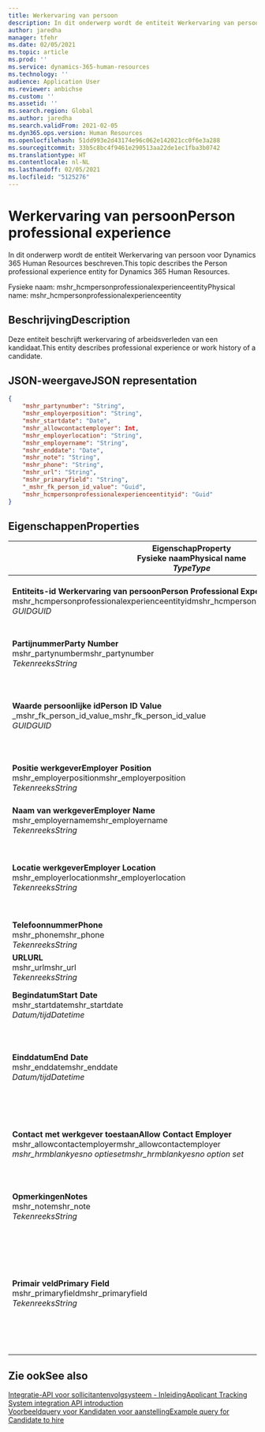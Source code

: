 ```yaml
---
title: Werkervaring van persoon
description: In dit onderwerp wordt de entiteit Werkervaring van persoon voor Dynamics 365 Human Resources beschreven.
author: jaredha
manager: tfehr
ms.date: 02/05/2021
ms.topic: article
ms.prod: ''
ms.service: dynamics-365-human-resources
ms.technology: ''
audience: Application User
ms.reviewer: anbichse
ms.custom: ''
ms.assetid: ''
ms.search.region: Global
ms.author: jaredha
ms.search.validFrom: 2021-02-05
ms.dyn365.ops.version: Human Resources
ms.openlocfilehash: 51dd993e2d43174e96c062e142021cc0f6e3a288
ms.sourcegitcommit: 33b5c8bc4f9461e290513aa22de1ec1fba3b0742
ms.translationtype: HT
ms.contentlocale: nl-NL
ms.lasthandoff: 02/05/2021
ms.locfileid: "5125276"
---
```

# <a name="person-professional-experience"></a><span data-ttu-id="cbbb4-103">Werkervaring van persoon</span><span class="sxs-lookup"><span data-stu-id="cbbb4-103">Person professional experience</span></span>

<span data-ttu-id="cbbb4-104">In dit onderwerp wordt de entiteit Werkervaring van persoon voor Dynamics 365 Human Resources beschreven.</span><span class="sxs-lookup"><span data-stu-id="cbbb4-104">This topic describes the Person professional experience entity for Dynamics 365 Human Resources.</span></span>

<span data-ttu-id="cbbb4-105">Fysieke naam: mshr_hcmpersonprofessionalexperienceentity</span><span class="sxs-lookup"><span data-stu-id="cbbb4-105">Physical name: mshr_hcmpersonprofessionalexperienceentity</span></span>

## <a name="description"></a><span data-ttu-id="cbbb4-106">Beschrijving</span><span class="sxs-lookup"><span data-stu-id="cbbb4-106">Description</span></span>

<span data-ttu-id="cbbb4-107">Deze entiteit beschrijft werkervaring of arbeidsverleden van een kandidaat.</span><span class="sxs-lookup"><span data-stu-id="cbbb4-107">This entity describes professional experience or work history of a candidate.</span></span>

## <a name="json-representation"></a><span data-ttu-id="cbbb4-108">JSON-weergave</span><span class="sxs-lookup"><span data-stu-id="cbbb4-108">JSON representation</span></span>

```json
{
    "mshr_partynumber": "String",
    "mshr_employerposition": "String",
    "mshr_startdate": "Date",
    "mshr_allowcontactemployer": Int,
    "mshr_employerlocation": "String",
    "mshr_employername": "String",
    "mshr_enddate": "Date",
    "mshr_note": "String",
    "mshr_phone": "String",
    "mshr_url": "String",
    "mshr_primaryfield": "String",
    "_mshr_fk_person_id_value": "Guid",
    "mshr_hcmpersonprofessionalexperienceentityid": "Guid"
}
```

## <a name="properties"></a><span data-ttu-id="cbbb4-109">Eigenschappen</span><span class="sxs-lookup"><span data-stu-id="cbbb4-109">Properties</span></span>

| <span data-ttu-id="cbbb4-110">Eigenschap</span><span class="sxs-lookup"><span data-stu-id="cbbb4-110">Property</span></span><br><span data-ttu-id="cbbb4-111">**Fysieke naam**</span><span class="sxs-lookup"><span data-stu-id="cbbb4-111">**Physical name**</span></span><br><span data-ttu-id="cbbb4-112">**_Type_**</span><span class="sxs-lookup"><span data-stu-id="cbbb4-112">**_Type_**</span></span> | <span data-ttu-id="cbbb4-113">Gebruiken</span><span class="sxs-lookup"><span data-stu-id="cbbb4-113">Use</span></span> | <span data-ttu-id="cbbb4-114">Beschrijving</span><span class="sxs-lookup"><span data-stu-id="cbbb4-114">Description</span></span> |
| --- | --- | --- |
| <span data-ttu-id="cbbb4-115">**Entiteits-id Werkervaring van persoon**</span><span class="sxs-lookup"><span data-stu-id="cbbb4-115">**Person Professional Experience Entity ID**</span></span><br><span data-ttu-id="cbbb4-116">mshr_hcmpersonprofessionalexperienceentityid</span><span class="sxs-lookup"><span data-stu-id="cbbb4-116">mshr_hcmpersonprofessionalexperienceentityid</span></span><br><span data-ttu-id="cbbb4-117">*GUID*</span><span class="sxs-lookup"><span data-stu-id="cbbb4-117">*GUID*</span></span> | <span data-ttu-id="cbbb4-118">Alleen-lezen</span><span class="sxs-lookup"><span data-stu-id="cbbb4-118">Read-only</span></span><br><span data-ttu-id="cbbb4-119">Vereist</span><span class="sxs-lookup"><span data-stu-id="cbbb4-119">Required</span></span> | <span data-ttu-id="cbbb4-120">Door het systeem gegenereerde unieke id voor de entiteitsrecord.</span><span class="sxs-lookup"><span data-stu-id="cbbb4-120">System-generated unique identifier for the entity record.</span></span> |
| <span data-ttu-id="cbbb4-121">**Partijnummer**</span><span class="sxs-lookup"><span data-stu-id="cbbb4-121">**Party Number**</span></span><br><span data-ttu-id="cbbb4-122">mshr_partynumber</span><span class="sxs-lookup"><span data-stu-id="cbbb4-122">mshr_partynumber</span></span><br><span data-ttu-id="cbbb4-123">*Tekenreeks*</span><span class="sxs-lookup"><span data-stu-id="cbbb4-123">*String*</span></span> | <span data-ttu-id="cbbb4-124">Lezen/schrijven</span><span class="sxs-lookup"><span data-stu-id="cbbb4-124">Read/write</span></span><br><span data-ttu-id="cbbb4-125">Vereist</span><span class="sxs-lookup"><span data-stu-id="cbbb4-125">Required</span></span> | <span data-ttu-id="cbbb4-126">Unieke id van de partijrecord (persoon) voor de kandidaat.</span><span class="sxs-lookup"><span data-stu-id="cbbb4-126">Unique identifier of the person record for the candidate.</span></span> |
| <span data-ttu-id="cbbb4-127">**Waarde persoonlijke id**</span><span class="sxs-lookup"><span data-stu-id="cbbb4-127">**Person ID Value**</span></span><br><span data-ttu-id="cbbb4-128">_mshr_fk_person_id_value</span><span class="sxs-lookup"><span data-stu-id="cbbb4-128">_mshr_fk_person_id_value</span></span><br><span data-ttu-id="cbbb4-129">*GUID*</span><span class="sxs-lookup"><span data-stu-id="cbbb4-129">*GUID*</span></span> | <span data-ttu-id="cbbb4-130">Alleen-lezen</span><span class="sxs-lookup"><span data-stu-id="cbbb4-130">Read-only</span></span><br><span data-ttu-id="cbbb4-131">Vereist</span><span class="sxs-lookup"><span data-stu-id="cbbb4-131">Required</span></span><br><span data-ttu-id="cbbb4-132">Refererende sleutel: mshr_dirpersonentityid van mshr_dirpersonentity</span><span class="sxs-lookup"><span data-stu-id="cbbb4-132">Foreign key: mshr_dirpersonentityid of mshr_dirpersonentity</span></span> | <span data-ttu-id="cbbb4-133">Door het systeem gegenereerde unieke id voor de entiteitsrecord van de persoon.</span><span class="sxs-lookup"><span data-stu-id="cbbb4-133">System-generated unique identifier of the person entity record.</span></span> |
| <span data-ttu-id="cbbb4-134">**Positie werkgever**</span><span class="sxs-lookup"><span data-stu-id="cbbb4-134">**Employer Position**</span></span><br><span data-ttu-id="cbbb4-135">mshr_employerposition</span><span class="sxs-lookup"><span data-stu-id="cbbb4-135">mshr_employerposition</span></span><br><span data-ttu-id="cbbb4-136">*Tekenreeks*</span><span class="sxs-lookup"><span data-stu-id="cbbb4-136">*String*</span></span> | <span data-ttu-id="cbbb4-137">Lezen/schrijven</span><span class="sxs-lookup"><span data-stu-id="cbbb4-137">Read/write</span></span><br><span data-ttu-id="cbbb4-138">Vereist</span><span class="sxs-lookup"><span data-stu-id="cbbb4-138">Required</span></span> | <span data-ttu-id="cbbb4-139">De functie die de kandidaat bekleedt bij een dienstverband.</span><span class="sxs-lookup"><span data-stu-id="cbbb4-139">The position title held by the candidate while under employment.</span></span> |
| <span data-ttu-id="cbbb4-140">**Naam van werkgever**</span><span class="sxs-lookup"><span data-stu-id="cbbb4-140">**Employer Name**</span></span><br><span data-ttu-id="cbbb4-141">mshr_employername</span><span class="sxs-lookup"><span data-stu-id="cbbb4-141">mshr_employername</span></span><br><span data-ttu-id="cbbb4-142">*Tekenreeks*</span><span class="sxs-lookup"><span data-stu-id="cbbb4-142">*String*</span></span> | <span data-ttu-id="cbbb4-143">Lezen/schrijven</span><span class="sxs-lookup"><span data-stu-id="cbbb4-143">Read/write</span></span><br><span data-ttu-id="cbbb4-144">Vereist</span><span class="sxs-lookup"><span data-stu-id="cbbb4-144">Required</span></span> | <span data-ttu-id="cbbb4-145">De naam van de werkgever.</span><span class="sxs-lookup"><span data-stu-id="cbbb4-145">The name of the employer.</span></span> |
| <span data-ttu-id="cbbb4-146">**Locatie werkgever**</span><span class="sxs-lookup"><span data-stu-id="cbbb4-146">**Employer Location**</span></span><br><span data-ttu-id="cbbb4-147">mshr_employerlocation</span><span class="sxs-lookup"><span data-stu-id="cbbb4-147">mshr_employerlocation</span></span><br><span data-ttu-id="cbbb4-148">*Tekenreeks*</span><span class="sxs-lookup"><span data-stu-id="cbbb4-148">*String*</span></span> | <span data-ttu-id="cbbb4-149">Lezen/schrijven</span><span class="sxs-lookup"><span data-stu-id="cbbb4-149">Read/write</span></span><br><span data-ttu-id="cbbb4-150">Optioneel</span><span class="sxs-lookup"><span data-stu-id="cbbb4-150">Optional</span></span> | <span data-ttu-id="cbbb4-151">De locatie van de werkgever.</span><span class="sxs-lookup"><span data-stu-id="cbbb4-151">The employer’s location.</span></span> <span data-ttu-id="cbbb4-152">Maximale lengte: 60.</span><span class="sxs-lookup"><span data-stu-id="cbbb4-152">Max length: 60.</span></span> <span data-ttu-id="cbbb4-153">Er is geen specifieke indeling gedefinieerd of vereist.</span><span class="sxs-lookup"><span data-stu-id="cbbb4-153">No specific format defined or required.</span></span> |
| <span data-ttu-id="cbbb4-154">**Telefoonnummer**</span><span class="sxs-lookup"><span data-stu-id="cbbb4-154">**Phone**</span></span><br><span data-ttu-id="cbbb4-155">mshr_phone</span><span class="sxs-lookup"><span data-stu-id="cbbb4-155">mshr_phone</span></span><br><span data-ttu-id="cbbb4-156">*Tekenreeks*</span><span class="sxs-lookup"><span data-stu-id="cbbb4-156">*String*</span></span> | <span data-ttu-id="cbbb4-157">Lezen/schrijven</span><span class="sxs-lookup"><span data-stu-id="cbbb4-157">Read/write</span></span><br><span data-ttu-id="cbbb4-158">Optioneel</span><span class="sxs-lookup"><span data-stu-id="cbbb4-158">Optional</span></span> | <span data-ttu-id="cbbb4-159">Het telefoonnummer van de werkgever.</span><span class="sxs-lookup"><span data-stu-id="cbbb4-159">The employer’s phone number.</span></span> |
| <span data-ttu-id="cbbb4-160">**URL**</span><span class="sxs-lookup"><span data-stu-id="cbbb4-160">**URL**</span></span><br><span data-ttu-id="cbbb4-161">mshr_url</span><span class="sxs-lookup"><span data-stu-id="cbbb4-161">mshr_url</span></span><br><span data-ttu-id="cbbb4-162">*Tekenreeks*</span><span class="sxs-lookup"><span data-stu-id="cbbb4-162">*String*</span></span> | <span data-ttu-id="cbbb4-163">Lezen/schrijven</span><span class="sxs-lookup"><span data-stu-id="cbbb4-163">Read/write</span></span><br><span data-ttu-id="cbbb4-164">Optioneel</span><span class="sxs-lookup"><span data-stu-id="cbbb4-164">Optional</span></span> | <span data-ttu-id="cbbb4-165">De URL van de website van de werkgever.</span><span class="sxs-lookup"><span data-stu-id="cbbb4-165">The URL of the employer’s website.</span></span> |
| <span data-ttu-id="cbbb4-166">**Begindatum**</span><span class="sxs-lookup"><span data-stu-id="cbbb4-166">**Start Date**</span></span><br><span data-ttu-id="cbbb4-167">mshr_startdate</span><span class="sxs-lookup"><span data-stu-id="cbbb4-167">mshr_startdate</span></span><br><span data-ttu-id="cbbb4-168">*Datum/tijd*</span><span class="sxs-lookup"><span data-stu-id="cbbb4-168">*Datetime*</span></span> | <span data-ttu-id="cbbb4-169">Lezen/schrijven</span><span class="sxs-lookup"><span data-stu-id="cbbb4-169">Read/write</span></span><br><span data-ttu-id="cbbb4-170">Vereist</span><span class="sxs-lookup"><span data-stu-id="cbbb4-170">Required</span></span> | <span data-ttu-id="cbbb4-171">De begindatum van het dienstverband van de kandidaat.</span><span class="sxs-lookup"><span data-stu-id="cbbb4-171">The start date of the candidate’s employment.</span></span> |
| <span data-ttu-id="cbbb4-172">**Einddatum**</span><span class="sxs-lookup"><span data-stu-id="cbbb4-172">**End Date**</span></span><br><span data-ttu-id="cbbb4-173">mshr_enddate</span><span class="sxs-lookup"><span data-stu-id="cbbb4-173">mshr_enddate</span></span><br><span data-ttu-id="cbbb4-174">*Datum/tijd*</span><span class="sxs-lookup"><span data-stu-id="cbbb4-174">*Datetime*</span></span> | <span data-ttu-id="cbbb4-175">Lezen/schrijven</span><span class="sxs-lookup"><span data-stu-id="cbbb4-175">Read/write</span></span><br><span data-ttu-id="cbbb4-176">Optioneel</span><span class="sxs-lookup"><span data-stu-id="cbbb4-176">Optional</span></span> | <span data-ttu-id="cbbb4-177">De einddatum van het dienstverband van de kandidaat of null als de kandidaat hier nog in dienst is.</span><span class="sxs-lookup"><span data-stu-id="cbbb4-177">The end date of the candidate’s employment, or null if the candidate is still employed here.</span></span> |
| <span data-ttu-id="cbbb4-178">**Contact met werkgever toestaan**</span><span class="sxs-lookup"><span data-stu-id="cbbb4-178">**Allow Contact Employer**</span></span><br><span data-ttu-id="cbbb4-179">mshr_allowcontactemployer</span><span class="sxs-lookup"><span data-stu-id="cbbb4-179">mshr_allowcontactemployer</span></span><br><span data-ttu-id="cbbb4-180">*mshr_hrmblankyesno optieset*</span><span class="sxs-lookup"><span data-stu-id="cbbb4-180">*mshr_hrmblankyesno option set*</span></span> | <span data-ttu-id="cbbb4-181">Lezen/schrijven</span><span class="sxs-lookup"><span data-stu-id="cbbb4-181">Read/write</span></span><br><span data-ttu-id="cbbb4-182">Optioneel</span><span class="sxs-lookup"><span data-stu-id="cbbb4-182">Optional</span></span> | <span data-ttu-id="cbbb4-183">Geeft aan of de kandidaat contact mag opnemen met de vorige werkgever.</span><span class="sxs-lookup"><span data-stu-id="cbbb4-183">Signifies whether the candidate allows contacting the previous employer.</span></span> |
| <span data-ttu-id="cbbb4-184">**Opmerkingen**</span><span class="sxs-lookup"><span data-stu-id="cbbb4-184">**Notes**</span></span><br><span data-ttu-id="cbbb4-185">mshr_note</span><span class="sxs-lookup"><span data-stu-id="cbbb4-185">mshr_note</span></span><br><span data-ttu-id="cbbb4-186">*Tekenreeks*</span><span class="sxs-lookup"><span data-stu-id="cbbb4-186">*String*</span></span> | <span data-ttu-id="cbbb4-187">Lezen/schrijven</span><span class="sxs-lookup"><span data-stu-id="cbbb4-187">Read/write</span></span><br><span data-ttu-id="cbbb4-188">Optioneel</span><span class="sxs-lookup"><span data-stu-id="cbbb4-188">Optional</span></span> | <span data-ttu-id="cbbb4-189">Notities die worden gebruikt door de werver of de aanstellend manager.</span><span class="sxs-lookup"><span data-stu-id="cbbb4-189">Notes for use by the recruiter or hiring manager.</span></span> |
| <span data-ttu-id="cbbb4-190">**Primair veld**</span><span class="sxs-lookup"><span data-stu-id="cbbb4-190">**Primary Field**</span></span><br><span data-ttu-id="cbbb4-191">mshr_primaryfield</span><span class="sxs-lookup"><span data-stu-id="cbbb4-191">mshr_primaryfield</span></span><br><span data-ttu-id="cbbb4-192">*Tekenreeks*</span><span class="sxs-lookup"><span data-stu-id="cbbb4-192">*String*</span></span> | <span data-ttu-id="cbbb4-193">Alleen-lezen</span><span class="sxs-lookup"><span data-stu-id="cbbb4-193">Read-only</span></span><br><span data-ttu-id="cbbb4-194">Vereist</span><span class="sxs-lookup"><span data-stu-id="cbbb4-194">Required</span></span> | <span data-ttu-id="cbbb4-195">Veld dat wordt gebruikt als een primaire id van de entiteitsrecord.</span><span class="sxs-lookup"><span data-stu-id="cbbb4-195">Field used as a primary identifier of the entity record.</span></span> <span data-ttu-id="cbbb4-196">Combinatie van partijnummer, begindatum, werkgeverpositie en werkgevernaam.</span><span class="sxs-lookup"><span data-stu-id="cbbb4-196">Combination of party number, start date, employer position, and employer name.</span></span> |

## <a name="see-also"></a><span data-ttu-id="cbbb4-197">Zie ook</span><span class="sxs-lookup"><span data-stu-id="cbbb4-197">See also</span></span>

[<span data-ttu-id="cbbb4-198">Integratie-API voor sollicitantenvolgsysteem - Inleiding</span><span class="sxs-lookup"><span data-stu-id="cbbb4-198">Applicant Tracking System integration API introduction</span></span>](hr-admin-integration-ats-api-introduction.md)<br>
[<span data-ttu-id="cbbb4-199">Voorbeeldquery voor Kandidaten voor aanstelling</span><span class="sxs-lookup"><span data-stu-id="cbbb4-199">Example query for Candidate to hire</span></span>](hr-admin-integration-ats-api-candidate-to-hire-example-query.md)

